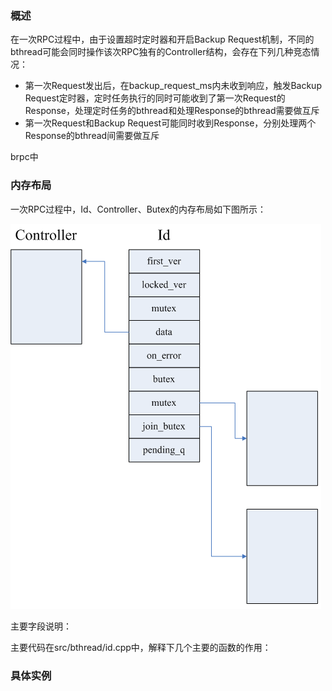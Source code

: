### 概述

在一次RPC过程中，由于设置超时定时器和开启Backup Request机制，不同的bthread可能会同时操作该次RPC独有的Controller结构，会存在下列几种竞态情况：
* 第一次Request发出后，在backup_request_ms内未收到响应，触发Backup Request定时器，定时任务执行的同时可能收到了第一次Request的Response，处理定时任务的bthread和处理Response的bthread需要做互斥
* 第一次Request和Backup Request可能同时收到Response，分别处理两个Response的bthread间需要做互斥

brpc中

### 内存布局

一次RPC过程中，Id、Controller、Butex的内存布局如下图所示：

![img](images/client_bthread_sync_1.png)

主要字段说明：


主要代码在src/bthread/id.cpp中，解释下几个主要的函数的作用：


### 具体实例

